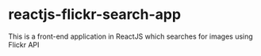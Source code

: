 # reactjs-flickr-search-app
This is a front-end application in ReactJS which searches for images using Flickr API
